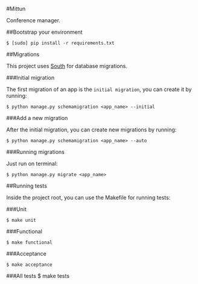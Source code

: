 #Mittun

Conference manager.

##Bootstrap your environment

    $ [sudo] pip install -r requirements.txt

##Migrations

This project uses [South](http://south.aeracode.org) for database migrations.

###Initial migration

The first migration of an app is the ``initial migration``, you can create it by running:

    $ python manage.py schemamigration <app_name> --initial

###Add a new migration

After the initial migration, you can create new migrations by running:

    $ python manage.py schemamigration <app_name> --auto

###Running migrations

Just run on terminal:

    $ python manage.py migrate <app_name>

##Running tests

Inside the project root, you can use the Makefile for running tests:

###Unit

    $ make unit

###Functional

    $ make functional

###Acceptance

    $ make acceptance

###All tests
    $ make tests
